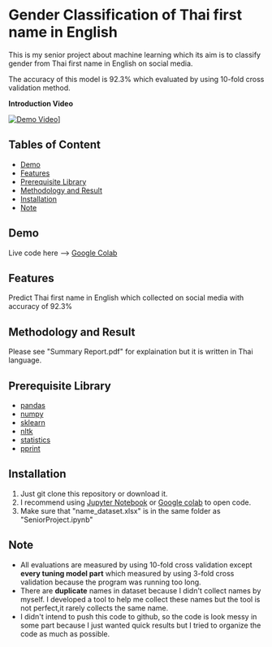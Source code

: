 # Gender Classification of Thai first name in English

This is my senior project about machine learning which its aim is to classify gender from Thai first name in English on social media.

The accuracy of this model is 92.3% which evaluated by using 10-fold cross validation method.

**Introduction Video**

[![Demo Video](http://img.youtube.com/vi/clCirGEKvSM/0.jpg)](http://www.youtube.com/watch?v=clCirGEKvSM "Senior Project Demo Day")]

## Tables of Content
* [Demo](#demo)
* [Features](#features)
* [Prerequisite Library](#prerequisite-library)
* [Methodology and Result](#methodology-and-result)
* [Installation](#installation)
* [Note](#note)
## Demo
Live code here --> [Google Colab](https://colab.research.google.com/drive/1GmORDKHSyS2TyMjnzbgxXU90_L2-YF70?usp=sharing)
## Features
Predict Thai first name in English which collected on social media with accuracy of 92.3%
## Methodology and Result 
Please see "Summary Report.pdf" for explaination but it is written in Thai language.
## Prerequisite Library
* [pandas](https://pandas.pydata.org/) 
* [numpy](https://numpy.org/)
* [sklearn](https://scikit-learn.org/stable/)
* [nltk](https://www.nltk.org/)
* [statistics](https://docs.python.org/3/library/statistics.html)
* [pprint](https://docs.python.org/3/library/pprint.html)

## Installation
1. Just git clone this repository or download it.
2. I recommend using [Jupyter Notebook](https://jupyter.org/) or [Google colab](https://colab.research.google.com/) to open code.
3. Make sure that "name_dataset.xlsx" is in the same folder as "SeniorProject.ipynb"
## Note
* All evaluations are measured by using 10-fold cross validation except **every tuning model part** which measured by using 3-fold cross validation because the program was running too long.
* There are **duplicate** names in dataset because I didn't collect names by myself. I developed a tool to help me collect these names but the tool is not perfect,it rarely collects the same name.
* I didn't intend to push this code to github, so the code is look messy in some part because I just wanted quick results but I tried to organize the code as much as possible.
